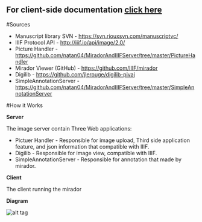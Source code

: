 ## For client-side documentation [click here](https://github.com/natan04/Mirador-IIIFServer-WebClient/blob/master/client-side-docs/client-side-docs.md)

#Sources
* Manuscript library SVN - https://svn.riouxsvn.com/manuscriptvc/
* IIIF Protocol API - http://iiif.io/api/image/2.0/
* Picture Handler - https://github.com/natan04/MiradorAndIIIFServer/tree/master/PictureHandler
* Mirador Viewer (GitHub) - https://github.com/IIIF/mirador
* Digilib - https://github.com/jlerouge/digilib-pivaj
* SimpleAnnotationServer - https://github.com/natan04/MiradorAndIIIFServer/tree/master/SimpleAnnotationServer

#How it Works

**Server**

The image server contain Three Web applications:
* Pictuer Handler - Responsible for image upload, Third side application feature, and json information that compatible with IIIF.
* Digilib - Responsible for image view, compatible with IIIF.
* SimpleAnnotationServer - Responsible for annotation that made by mirador.

**Client**

The client running the mirador


**Diagram**

![alt tag](https://raw.githubusercontent.com/natan04/MiradorAndIIIFServer/master/support/server%20diagram.png)
